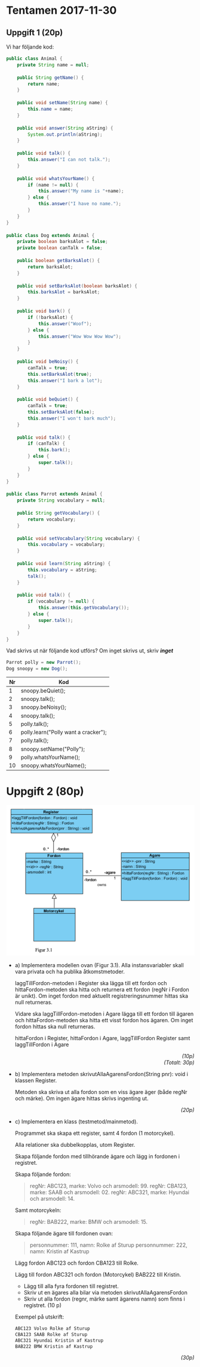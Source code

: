 # Tentamen 2017-11-30

## Uppgift 1 (20p)
Vi har följande kod:

```java
public class Animal {
    private String name = null;

    public String getName() {
        return name;
    }

    public void setName(String name) {
        this.name = name;
    }

    public void answer(String aString) {
        System.out.println(aString);
    }

    public void talk() {
        this.answer("I can not talk.");
    }
    
    public void whatsYourName() {
        if (name != null) {
            this.answer("My name is "+name);
        } else {
            this.answer("I have no name.");
        }
    }
}

public class Dog extends Animal {
    private boolean barksAlot = false;
    private boolean canTalk = false;

    public boolean getBarksAlot() {
        return barksAlot;
    }

    public void setBarksAlot(boolean barksAlot) {
        this.barksAlot = barksAlot;
    }

    public void bark() {
        if (!barksAlot) {
            this.answer("Woof");
        } else {
            this.answer("Wow Wow Wow Wow");
        }
    }

    public void beNoisy() {
        canTalk = true;
        this.setBarksAlot(true);
        this.answer("I bark a lot");
    }

    public void beQuiet() {
        canTalk = true;
        this.setBarksAlot(false);
        this.answer("I won't bark much");
    }

    public void talk() {
        if (canTalk) {
            this.bark();
        } else {
            super.talk();
        }
    }
}

public class Parrot extends Animal {
    private String vocabulary = null;

    public String getVocabulary() {
        return vocabulary;
    }

    public void setVocabulary(String vocabulary) {
        this.vocabulary = vocabulary;
    }

    public void learn(String aString) {
        this.vocabulary = aString;
        talk(); 
    }

    public void talk() {
        if (vocabulary != null) {
            this.answer(this.getVocabulary());
        } else {
            super.talk();
        }
    }
}
```

Vad skrivs ut när följande kod utförs?
Om inget skrivs ut, skriv ***inget***

```java
Parrot polly = new Parrot(); 
Dog snoopy = new Dog(); 
```

| Nr | Kod                                  |
|----|--------------------------------------|
|  1 | snoopy.beQuiet();                    |
|  2 | snoopy.talk();                       |
|  3 | snoopy.beNoisy();                    |
|  4 | snoopy.talk();                       |
|  5 | polly.talk();                        |
|  6 | polly.learn("Polly want a cracker"); |
|  7 | polly.talk();                        |
|  8 | snoopy.setName("Polly");             |
|  9 | polly.whatsYourName();               |
| 10 | snoopy.whatsYourName();              |
 
 # Uppgift 2 (80p)

![](images/2017-11-30&#32;-&#32;Figure&#32;3.1.png)

* a) Implementera modellen ovan (Figur 3.1). Alla instansvariabler skall vara privata och ha
publika åtkomstmetoder. 

    laggTillFordon-metoden i Register ska lägga till ett fordon och hittaFordon-metoden ska hitta och returnera ett fordon (regNr i Fordon är unikt). Om inget fordon med aktuellt registreringsnummer hittas ska null returneras. 
    
    Vidare ska laggTillFordon-metoden i Agare lägga till ett fordon till ägaren och hittaFordon-metoden ska hitta ett visst fordon hos ägaren. Om inget fordon hittas ska null returneras.

    hittaFordon i Register, hittaFordon i Agare, laggTillFordon Register samt laggTillFordon i Agare

    <div style="text-align: right; font-style: italic">(10p)</div>
    <div style="text-align: right; font-style: italic">(Totalt: 30p)</div>

* b) Implementera metoden skrivutAllaAgarensFordon(String pnr): void i klassen Register. 

    Metoden ska skriva ut alla fordon som en viss ägare äger (både regNr och märke). Om ingen ägare hittas skrivs ingenting ut. 

<div style="text-align: right; font-style: italic">(20p)</div>

* c) Implementera en klass (testmetod/mainmetod).

    Programmet ska skapa ett register, samt 4 fordon (1 motorcykel).

    Alla relationer ska dubbelkopplas, utom Register.

    Skapa följande fordon med tillhörande ägare och lägg in fordonen i registret.

    Skapa följande fordon:
    > regNr: ABC123, marke: Volvo och arsmodell: 99.
    > regNr: CBA123, marke: SAAB och arsmodell: 02.
    > regNr: ABC321, marke: Hyundai och arsmodell: 14.
    
    Samt motorcykeln:
    > regNr: BAB222, marke: BMW och arsmodell: 15.
    
    Skapa följande ägare till fordonen ovan:
    > personnummer: 111, namn: Rolke af Sturup
    > personnummer: 222, namn: Kristin af Kastrup
    
    Lägg fordon ABC123 och fordon CBA123 till Rolke.
    
    Lägg till fordon ABC321 och fordon (Motorcykel) BAB222 till Kristin.
    
    - Lägg till alla fyra fordonen till registret.
    - Skriv ut en ägares alla bilar via metoden skrivutAllaAgarensFordon
    - Skriv ut alla fordon (regnr, märke samt ägarens namn) som finns i registret. (10 p)

    Exempel på utskrift:

    ```
    ABC123 Volvo Rolke af Sturup
    CBA123 SAAB Rolke af Sturup
    ABC321 Hyundai Kristin af Kastrup
    BAB222 BMW Kristin af Kastrup
    ```

 <div style="text-align: right; font-style: italic">(30p)</div>